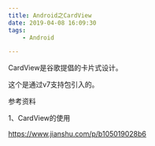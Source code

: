 ```yaml
---
title: Android之CardView
date: 2019-04-08 16:09:30
tags:
	- Android

---
```




CardView是谷歌提倡的卡片式设计。

这个是通过v7支持包引入的。



参考资料

1、CardView的使用

https://www.jianshu.com/p/b105019028b6